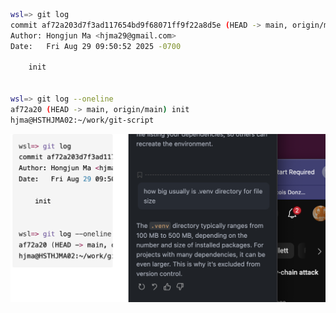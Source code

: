 ``` bash
wsl=> git log
commit af72a203d7f3ad117654bd9f68071ff9f22a8d5e (HEAD -> main, origin/main)
Author: Hongjun Ma <hjma29@gmail.com>
Date:   Fri Aug 29 09:50:52 2025 -0700

    init


wsl=> git log --oneline
af72a20 (HEAD -> main, origin/main) init
hjma@HSTHJMA02:~/work/git-script
```

![alt text](../docs/images/image.png)